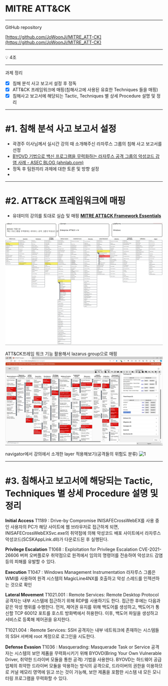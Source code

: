 # MITRE ATT&CK

---

GitHub repository 

[https://github.com/JoWoonJi/MITRE_ATT-CK](https://github.com/JoWoonJi/MITRE_ATT-CK)


---

<aside>
💡 4조

</aside>

---

과제 정리

- [x]  침해 분석 사고 보고서 설정 후 정독
- [x]  ATT&CK 프레임워크에 매핑(침해사고에 사용된 유효한 Techniques 들을 매핑)
- [x]  침해사고 보고서에 해당되는 Tactic, Techniques 별 상세 Procedure 설명 및 정리

---

# #1. 침해 분석 사고 보고서 설정

- 곽경주 이사님께서 실시간 강의 때 소개해주신 라자루스 그룹의 침해 사고 보고서를 선정
- [BYOVD 기법으로 백신 프로그램을 무력화하는 라자루스 공격 그룹의 악성코드 감염 사례 - ASEC BLOG (ahnlab.com)](https://asec.ahnlab.com/ko/40495/)
- 정독 후 팀원끼리 과제에 대한 토론 및 방향 설정
- 

---

# #2. ATT&CK 프레임워크에 매핑

- 유데미의 강의를 토대로 실습 및 매핑  **[MITRE ATT&CK Framework Essentials](https://www.udemy.com/course/mitre-attck-framework-essentials/)**

![1](https://github.com/JoWoonJi/MITRE_ATT-CK/blob/main/img/mapping.jpg)

ATT&CK프레임 워크 기능 활용해서 lazarus group으로 매핑
![1](https://github.com/JoWoonJi/MITRE_ATT-CK/blob/main/img/lazarus_group.jpg)

navigator에서 강의에서 소개한 layer 적용해보기(공격들의 위험도 분류)
![1]([https://github.com/JoWoonJi/MITRE_ATT-CK/blob/main/img/mapping.jpg](https://github.com/JoWoonJi/MITRE_ATT-CK/blob/main/img/navigator_application.jpg))


---

# #3. 침해사고 보고서에 해당되는 Tactic, Techniques 별 상세 Procedure 설명 및 정리

**Initial Access**
T1189 : Drive-by Compromise
INISAFECrossWebEX를 사용 중인 사용자의 PC가 해당 사이트에 웹 브라우저로 접근하게 되면, INISAFECrossWebEXSvc.exe의 취약점에 의해 악성코드 배포 사이트에서 라자루스 악성코드(SCSKAppLink.dll)가 다운로드된 후 실행된다.

**Privilege Escalation**
T1068 : Exploitation for Privilege Escalation
CVE-2021-26606 버퍼 오버플로우 취약점으로 원격에서 임의의 명령어를 전송하여 악성코드 감염 등의 피해를 유발할 수 있다.

**Execution**
T1047 : Windows Management Instrumentation
라자루스 그룹은 WMI를 사용하여 원격 시스템의 MagicLine4NX를 호출하고 악성 스레드를 인젝션하는 것으로 확인

**Lateral Movement**
T1021.001 : Remote Services: Remote Desktop Protocol
공격자는 내부 시스템에 접근하기 위해 RDP를 사용하기도 한다. 접근한 후에는 다음과 같은 악성 행위를 수행한다.
먼저, 제어권 유지를 위해 백도어를 생성하고, 백도어가 통신할 TCP 60012 포트를 호스트 방화벽에서 허용한다. 이후, 백도어 파일을 생성하고 서비스로 등록해 제어권을 유지한다.

T1021.004 : Remote Services: SSH
공격자는 내부 네트워크에 존재하는 시스템들의 SSH 서버에 root 계정으로 로그인을 시도한다.

**Defense Evasion**
T1036 : Masquerading: Masquerade Task or Service
공격자는 시스템의 보안 제품을 무력화시키기 위해 BYOVD(Bring Your Own Vulnerable Driver, 취약한 드라이버 모듈을 통한 공격) 기법을 사용한다. BYOVD는 하드웨어 공급 업체의 취약한 드라이버 모듈을 악용하는 방식의 공격으로, 드라이버의 권한을 이용하므로 커널 메모리 영역에 읽고 쓰는 것이 가능해, 보안 제품을 포함한 시스템 내 모든 모니터링 프로그램을 무력화할 수 있다.
